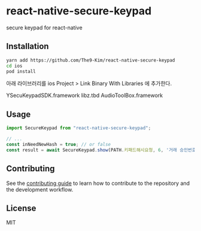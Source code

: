 # react-native-secure-keypad

secure keypad for react-native

## Installation

```sh
yarn add https://github.com/The9-Kim/react-native-secure-keypad
cd ios
pod install
```

아래 라이브러리를 ios Project > Link Binary With Libraries 에 추가한다.

YSecuKeypadSDK.framework
libz.tbd
AudioToolBox.framework

## Usage

```js
import SecureKeypad from "react-native-secure-keypad";

// ...
const inNeedNewHash = true; // or false
const result = await SecureKeypad.show(PATH.키패드해시요청, 6, '거래 승인번호 입력', isNeedNewHash);
```

## Contributing

See the [contributing guide](CONTRIBUTING.md) to learn how to contribute to the repository and the development workflow.

## License

MIT
